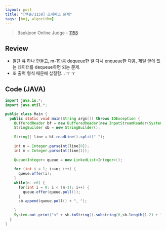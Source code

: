 ```yaml
---
layout: post
title: "[백준/1158] 조세퍼스 문제"
tags: [boj, algorithm]
---
```

> Baekjoon Online Judge - [1158](https://www.acmicpc.net/problem/1158)

## Review
* 일단 큐 하나 만들고, m-1만큼 dequeue한 걸 다시 enqueue한 다음, 제일 앞에 있는 데이터를 dequeue하면 되는 문제.
* 또 출력 형식 때문에 삽질함... ㅜ ㅜ

## Code (JAVA)
```java
import java.io.*;
import java.util.*;

public class Main {
  public static void main(String args[]) throws IOException {
    BufferedReader bf = new BufferedReader(new InputStreamReader(System.in));
    StringBuilder sb = new StringBuilder();
    
    String[] line = bf.readLine().split(" ");
    
    int n = Integer.parseInt(line[0]);
    int m = Integer.parseInt(line[1]);
    
    Queue<Integer> queue = new LinkedList<Integer>();
    
    for (int i = 1; i<=n; i++) {
      queue.offer(i);
    }
    while(n-->0) {
      for(int i = 0; i < (m-1); i++) {
        queue.offer(queue.poll());
      }
      sb.append(queue.poll() + ", ");
      
    }
    System.out.print("<" + sb.toString().substring(0,sb.length()-2) + ">");
  }
}
```